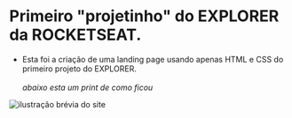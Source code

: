 # Primeiro "projetinho" do EXPLORER da ROCKETSEAT.


* Esta foi a criação de uma landing page usando apenas HTML e CSS do primeiro projeto do EXPLORER.
<br><br>
*abaixo esta um print de como ficou*
<img align = "center" alt = "ilustração brévia do site" src = "https://imgur.com/6mztfJH.png" />
